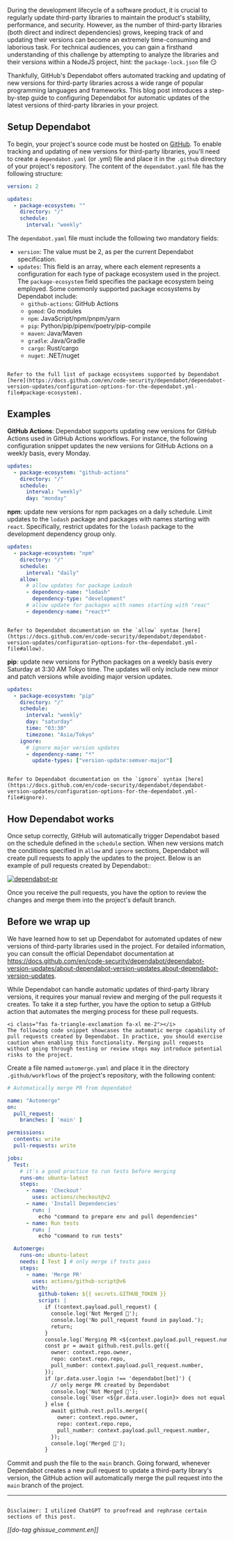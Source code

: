 During the development lifecycle of a software product, it is crucial to regularly update third-party libraries to maintain the product's stability, performance, and security. However, as the number of third-party libraries (both direct and indirect dependencies) grows, keeping track of and updating their versions can become an extremely time-consuming and laborious task. For technical audiences, you can gain a firsthand understanding of this challenge by attempting to analyze the libraries and their versions within a NodeJS project, hint: the `package-lock.json` file 😏

Thankfully, GitHub's Dependabot offers automated tracking and updating of new versions for third-party libraries across a wide range of popular programming languages and frameworks. This blog post introduces a step-by-step guide to configuring Dependabot for automatic updates of the latest versions of third-party libraries in your project.

## Setup Dependabot

To begin, your project's source code must be hosted on [GitHub](https://github.com). To enable tracking and updating of new versions for third-party libraries, you'll need to create a `dependabot.yaml` (or .yml) file and place it in the `.github` directory of your project's repository. The content of the `dependabot.yaml` file has the following structure:

```yaml
version: 2

updates:
  - package-ecosystem: ""
    directory: "/"
    schedule:
      interval: "weekly"
```

The `dependabot.yaml` file must include the following two mandatory fields:

- `version`: The value must be 2, as per the current Dependabot specification.
- `updates`: This field is an array, where each element represents a configuration for each type of package ecosystem used in the project. The `package-ecosystem` field specifies the package ecosystem being employed. Some commonly supported package ecosystems by Dependabot include:
  - `github-actions`: GitHub Actions
  - `gomod`: Go modules
  - `npm`: JavaScript/npm/pnpm/yarn
  - `pip`: Python/pip/pipenv/poetry/pip-compile
  - `maven`: Java/Maven
  - `gradle`: Java/Gradle
  - `cargo`: Rust/cargo
  - `nuget`: .NET/nuget

```bs-alert info

Refer to the full list of package ecosystems supported by Dependabot [here](https://docs.github.com/en/code-security/dependabot/dependabot-version-updates/configuration-options-for-the-dependabot.yml-file#package-ecosystem).
```

## Examples

**GitHub Actions**: Dependabot supports updating new versions for GitHub Actions used in GitHub Actions workflows. For instance, the following configuration snippet updates the new versions for GitHub Actions on a weekly basis, every Monday.

```yaml
updates:
  - package-ecosystem: "github-actions"
    directory: "/"
    schedule:
      interval: "weekly"
      day: "monday"
```

**npm**: update new versions for npm packages on a daily schedule. Limit updates to the `lodash` package and packages with names starting with `react`. Specifically, restrict updates for the `lodash` package to the development dependency group only.

```yaml
updates:
  - package-ecosystem: "npm"
    directory: "/"
    schedule:
      interval: "daily"
    allow:
      # allow updates for package Lodash
      - dependency-name: "lodash"
        dependency-type: "development"
      # allow update for packages with names starting with "reac"
      - dependency-name: "react*"
```

```bs-alert info

Refer to Dependabot documentation on the `allow` syntax [here](https://docs.github.com/en/code-security/dependabot/dependabot-version-updates/configuration-options-for-the-dependabot.yml-file#allow).
```

**pip**: update new versions for Python packages on a weekly basis every Saturday at 3:30 AM Tokyo time. The updates will only include new minor and patch versions while avoiding major version updates.

```yaml
updates:
  - package-ecosystem: "pip"
    directory: "/"
    schedule:
      interval: "weekly"
      day: "saturday"
      time: "03:30"
      timezone: "Asia/Tokyo"
    ignore:
      # ignore major version updates
      - dependency-name: "*"
        update-types: ["version-update:semver-major"]
```

```bs-alert info

Refer to Dependabot documentation on the `ignore` syntax [here](https://docs.github.com/en/code-security/dependabot/dependabot-version-updates/configuration-options-for-the-dependabot.yml-file#ignore).
```

## How Dependabot works

Once setup correctly, GitHub will automatically trigger Dependabot based on the schedule defined in the `schedule` section. When new versions match the conditions specified in `allow` and `ignore` sections, Dependabot will create pull requests to apply the updates to the project. Below is an example of pull requests created by Dependabot::

<a href="./dependabot-pr.jpg" target="_blank">![dependabot-pr](./dependabot-pr.jpg)</a>

Once you receive the pull requests, you have the option to review the changes and merge them into the project's default branch.

## Before we wrap up

We have learned how to set up Dependabot for automated updates of new versions of third-party libraries used in the project. For detailed information, you can consult the official Dependabot documentation at https://docs.github.com/en/code-security/dependabot/dependabot-version-updates/about-dependabot-version-updates.about-dependabot-version-updates.

While Dependabot can handle automatic updates of third-party library versions, it requires your manual review and merging of the pull requests it creates. To take it a step further, you have the option to setup a GitHub action that automates the merging process for these pull requests.

```bs-alert warning flex
<i class="fas fa-triangle-exclamation fa-xl me-2"></i>
The following code snippet showcases the automatic merge capability of pull requests created by Dependabot. In practice, you should exercise caution when enabling this functionality. Merging pull requests without going through testing or review steps may introduce potential risks to the project.
```

Create a file named `automerge.yaml` and place it in the directory `.github/workflows` of the project's repository, with the following content:

```yaml
# Automatically merge PR from dependabot

name: "Automerge"
on:
  pull_request:
    branches: [ 'main' ]

permissions:
  contents: write
  pull-requests: write

jobs:
  Test:
    # it's a good practice to run tests before merging
    runs-on: ubuntu-latest
    steps:
      - name: 'Checkout'
        uses: actions/checkout@v2
      - name: 'Install Dependencies'
        run: |
          echo "command to prepare env and pull dependencies"
      - name: Run tests
        run: |
          echo "command to run tests"

  Automerge:
    runs-on: ubuntu-latest
    needs: [ Test ] # only merge if tests pass
    steps:
      - name: 'Merge PR'
        uses: actions/github-script@v6
        with:
          github-token: ${{ secrets.GITHUB_TOKEN }}
          script: |
            if (!context.payload.pull_request) {
              console.log('Not Merged 🚫');
              console.log('No pull_request found in payload.');
              return;
            }
            console.log(`Merging PR <${context.payload.pull_request.number}>... 🕜`);
            const pr = await github.rest.pulls.get({
              owner: context.repo.owner,
              repo: context.repo.repo,
              pull_number: context.payload.pull_request.number,
            });
            if (pr.data.user.login !== 'dependabot[bot]') {
              // only merge PR created by Dependabot
              console.log('Not Merged 🚫');
              console.log(`User <${pr.data.user.login}> does not equal <dependabot[bot]>`);
            } else {
              await github.rest.pulls.merge({
                owner: context.repo.owner,
                repo: context.repo.repo,
                pull_number: context.payload.pull_request.number,
              });
              console.log('Merged 🎉');
            }
```

Commit and push the file to the `main` branch. Going forward, whenever Dependabot creates a new pull request to update a third-party library's version, the GitHub action will automatically merge the pull request into the `main` branch of the project.

<hr/>

```bs-alert warning

Disclaimer: I utilized ChatGPT to proofread and rephrase certain sections of this post.
```

_[[do-tag ghissue_comment.en]]_
